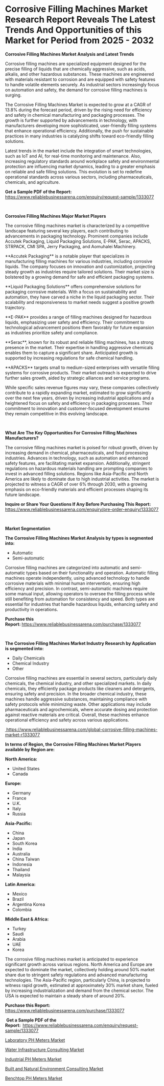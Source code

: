 <p><h1>Corrosive Filling Machines Market Research Report Reveals The Latest Trends And Opportunities of this Market for Period from 2025 - 2032</h1></p><p><strong>Corrosive Filling Machines Market Analysis and Latest Trends</strong></p>
<p><p>Corrosive filling machines are specialized equipment designed for the precise filling of liquids that are chemically aggressive, such as acids, alkalis, and other hazardous substances. These machines are engineered with materials resistant to corrosion and are equipped with safety features to handle volatile elements securely. As industrial sectors increasingly focus on automation and safety, the demand for corrosive filling machines is surging.</p><p>The Corrosive Filling Machines Market is expected to grow at a CAGR of 13.8% during the forecast period, driven by the rising need for efficiency and safety in chemical manufacturing and packaging processes. The growth is further supported by advancements in technology, with manufacturers developing more sophisticated, user-friendly filling systems that enhance operational efficiency. Additionally, the push for sustainable practices in many industries is catalyzing shifts toward eco-friendly filling solutions.</p><p>Latest trends in the market include the integration of smart technologies, such as IoT and AI, for real-time monitoring and maintenance. Also, increasing regulatory standards around workplace safety and environmental protection are influencing market dynamics, leading to a greater emphasis on reliable and safe filling solutions. This evolution is set to redefine operational standards across various sectors, including pharmaceuticals, chemicals, and agriculture.</p></p>
<p><strong>Get a Sample PDF of the Report:&nbsp;</strong> <a href="https://www.reliablebusinessarena.com/enquiry/request-sample/1333077?utm_campaign=2217&utm_medium=2&utm_source=Github&utm_content=ia&utm_term=24032025&utm_id=corrosive-filling-machines">https://www.reliablebusinessarena.com/enquiry/request-sample/1333077</a></p>
<p>&nbsp;</p>
<p><strong>Corrosive Filling Machines Major Market Players</strong></p>
<p><p>The corrosive filling machines market is characterized by a competitive landscape featuring several key players, each contributing to advancements in packaging technology. Prominent companies include Accutek Packaging, Liquid Packaging Solutions, E-PAK, Serac, APACKS, STRPACK, CMI SPA, Jerry Packaging, and Aomuhalei Machinery.</p><p>**Accutek Packaging** is a notable player that specializes in manufacturing filling machines for various industries, including corrosive liquids. The company focuses on innovation and customization, projecting steady growth as industries require tailored solutions. Their market size is bolstered by a growing demand for safe and efficient packaging systems.</p><p>**Liquid Packaging Solutions** offers comprehensive solutions for packaging corrosive materials. With a focus on sustainability and automation, they have carved a niche in the liquid packaging sector. Their scalability and responsiveness to market needs suggest a positive growth trajectory.</p><p>**E-PAK** provides a range of filling machines designed for hazardous liquids, emphasizing user safety and efficiency. Their commitment to technological advancement positions them favorably for future expansion as industries prioritize safety and compliance.</p><p>**Serac**, known for its robust and reliable filling machines, has a strong presence in the market. Their expertise in handling aggressive chemicals enables them to capture a significant share. Anticipated growth is supported by increasing regulations for safe chemical handling.</p><p>**APACKS** targets small to medium-sized enterprises with versatile filling systems for corrosive products. Their market outreach is expected to drive further sales growth, aided by strategic alliances and service programs.</p><p>While specific sales revenue figures may vary, these companies collectively contribute to a rapidly expanding market, estimated to grow significantly over the next few years, driven by increasing industrial applications and a heightened focus on safety and efficiency in packaging processes. Their commitment to innovation and customer-focused development ensures they remain competitive in this evolving landscape.</p></p>
<p>&nbsp;</p>
<p><strong>What Are The Key Opportunities For Corrosive Filling Machines Manufacturers?</strong></p>
<p><p>The corrosive filling machines market is poised for robust growth, driven by increasing demand in chemical, pharmaceuticals, and food processing industries. Advances in technology, such as automation and enhanced safety features, are facilitating market expansion. Additionally, stringent regulations on hazardous materials handling are prompting companies to invest in advanced filling solutions. Regions like Asia-Pacific and North America are likely to dominate due to high industrial activities. The market is projected to witness a CAGR of over 6% through 2030, with a growing emphasis on eco-friendly materials and efficient processes shaping its future landscape.</p></p>
<p><strong>Inquire or Share Your Questions If Any Before Purchasing This Report:</strong> <a href="https://www.reliablebusinessarena.com/enquiry/pre-order-enquiry/1333077?utm_campaign=2217&utm_medium=2&utm_source=Github&utm_content=ia&utm_term=24032025&utm_id=corrosive-filling-machines">https://www.reliablebusinessarena.com/enquiry/pre-order-enquiry/1333077</a></p>
<p>&nbsp;</p>
<p><strong>Market Segmentation</strong></p>
<p><strong>The Corrosive Filling Machines Market Analysis by types is segmented into:</strong></p>
<p><ul><li>Automatic</li><li>Semi-automatic</li></ul></p>
<p><p>Corrosive filling machines are categorized into automatic and semi-automatic types based on their functionality and operation. Automatic filling machines operate independently, using advanced technology to handle corrosive materials with minimal human intervention, ensuring high efficiency and precision. In contrast, semi-automatic machines require some manual input, allowing operators to oversee the filling process while still benefiting from automation for consistency and speed. Both types are essential for industries that handle hazardous liquids, enhancing safety and productivity in operations.</p></p>
<p><strong>Purchase this Report:&nbsp;</strong><a href="https://www.reliablebusinessarena.com/purchase/1333077?utm_campaign=2217&utm_medium=2&utm_source=Github&utm_content=ia&utm_term=24032025&utm_id=corrosive-filling-machines">https://www.reliablebusinessarena.com/purchase/1333077</a></p>
<p>&nbsp;</p>
<p><strong>The Corrosive Filling Machines Market Industry Research by Application is segmented into:</strong></p>
<p><ul><li>Daily Chemicals</li><li>Chemical Industry</li><li>Other</li></ul></p>
<p><p>Corrosive filling machines are essential in several sectors, particularly daily chemicals, the chemical industry, and other specialized markets. In daily chemicals, they efficiently package products like cleaners and detergents, ensuring safety and precision. In the broader chemical industry, these machines handle aggressive substances, maintaining compliance with safety protocols while minimizing waste. Other applications may include pharmaceuticals and agrochemicals, where accurate dosing and protection against reactive materials are critical. Overall, these machines enhance operational efficiency and safety across various applications.</p></p>
<p><a href="https://www.reliablebusinessarena.com/global-corrosive-filling-machines-market-r1333077?utm_campaign=2217&utm_medium=2&utm_source=Github&utm_content=ia&utm_term=24032025&utm_id=corrosive-filling-machines">&nbsp;https://www.reliablebusinessarena.com/global-corrosive-filling-machines-market-r1333077</a></p>
<p><strong>In terms of Region, the Corrosive Filling Machines Market Players available by Region are:</strong></p>
<p>
    <p> <strong> North America: </strong>
        <ul>
            <li>United States</li>
            <li>Canada</li>
        </ul>
        </p> 
    <p> <strong> Europe: </strong>
        <ul>
            <li>Germany</li>
            <li>France</li>
            <li>U.K.</li>
            <li>Italy</li>
            <li>Russia</li>
        </ul>
        </p> 
    <p> <strong> Asia-Pacific: </strong>
        <ul>
            <li>China</li>
            <li>Japan</li>
            <li>South Korea</li>
            <li>India</li>
            <li>Australia</li>
            <li>China Taiwan</li>
            <li>Indonesia</li>
            <li>Thailand</li>
            <li>Malaysia</li>
        </ul>
        </p> 
    <p> <strong> Latin America: </strong>
        <ul>
            <li>Mexico</li>
            <li>Brazil</li>
            <li>Argentina Korea</li>
            <li>Colombia</li>
        </ul>
        </p> 
    <p> <strong> Middle East & Africa: </strong>
        <ul>
            <li>Turkey</li>
            <li>Saudi</li>
            <li>Arabia</li>
            <li>UAE</li>
            <li>Korea</li>
        </ul>
    </p>
    </p>
<p><p>The corrosive filling machines market is anticipated to experience significant growth across various regions. North America and Europe are expected to dominate the market, collectively holding around 50% market share due to stringent safety regulations and advanced manufacturing technologies. The Asia-Pacific region, particularly China, is projected to witness rapid growth, estimated at approximately 30% market share, fueled by increasing industrialization and demand from the chemical sector. The USA is expected to maintain a steady share of around 20%.</p></p>
<p><strong>Purchase this Report: </strong><a href="https://www.reliablebusinessarena.com/purchase/1333077?utm_campaign=2217&utm_medium=2&utm_source=Github&utm_content=ia&utm_term=24032025&utm_id=corrosive-filling-machines">https://www.reliablebusinessarena.com/purchase/1333077</a></p>
<p>&nbsp;<strong>Get a Sample PDF of the Report:&nbsp;&nbsp;</strong><a href="https://www.reliablebusinessarena.com/enquiry/request-sample/1333077?utm_campaign=2217&utm_medium=2&utm_source=Github&utm_content=ia&utm_term=24032025&utm_id=corrosive-filling-machines">https://www.reliablebusinessarena.com/enquiry/request-sample/1333077</a></p>
<p><strong></strong></p>
<p><p><a href="https://www.linkedin.com/pulse/future-growth-laboratory-ph-meters-market-42-cagr-2025-2032-coxmf?utm_campaign=2217&utm_medium=2&utm_source=Github&utm_content=ia&utm_term=24032025&utm_id=corrosive-filling-machines">Laboratory PH Meters Market</a></p><p><a href="https://github.com/meenafadilkh/Market-Research-Report-List-1/blob/main/water-infrastructure-consulting-market.md?utm_campaign=2217&utm_medium=2&utm_source=Github&utm_content=ia&utm_term=24032025&utm_id=corrosive-filling-machines">Water Infrastructure Consulting Market</a></p><p><a href="https://www.linkedin.com/pulse/industrial-ph-meters-market-size-expand-cagr-127-along-its-qrxtf?utm_campaign=2217&utm_medium=2&utm_source=Github&utm_content=ia&utm_term=24032025&utm_id=corrosive-filling-machines">Industrial PH Meters Market</a></p><p><a href="https://github.com/lickoalyanep/Market-Research-Report-List-1/blob/main/built-and-natural-environment-consulting-market.md?utm_campaign=2217&utm_medium=2&utm_source=Github&utm_content=ia&utm_term=24032025&utm_id=corrosive-filling-machines">Built and Natural Environment Consulting Market</a></p><p><a href="https://www.linkedin.com/pulse/synopsis-global-benchtop-ph-meters-market-trend-its-rapid-growth-kmxdf?utm_campaign=2217&utm_medium=2&utm_source=Github&utm_content=ia&utm_term=24032025&utm_id=corrosive-filling-machines">Benchtop PH Meters Market</a></p></p>
